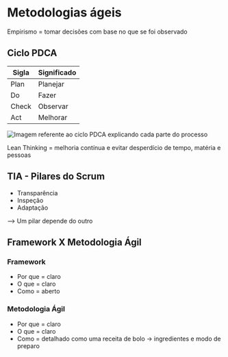 # Metodologias ágeis

Empirismo = tomar decisões com base no que se foi observado

## Ciclo PDCA

| Sigla  | Significado |
|-------|-----------|
| Plan  | Planejar  |
| Do    | Fazer     |
| Check | Observar  |
| Act   | Melhorar  |


![Imagem referente ao ciclo PDCA explicando cada parte do processo](https://www.siteware.com.br/wp-content/webp-express/webp-images/doc-root/wp-content/uploads/2017/07/pdca.png.webp)


Lean Thinking = melhoria contínua e evitar desperdício de tempo, matéria e pessoas

## TIA - Pilares do Scrum

- Transparência   
- Inspeção      
- Adaptação      

--> Um pilar depende do outro

## Framework X Metodologia Ágil

### Framework
- Por que = claro
- O que = claro
- Como = aberto

### Metodologia Ágil
- Por que = claro
- O que = claro
- Como = detalhado como uma receita de bolo -> ingredientes e modo de preparo
